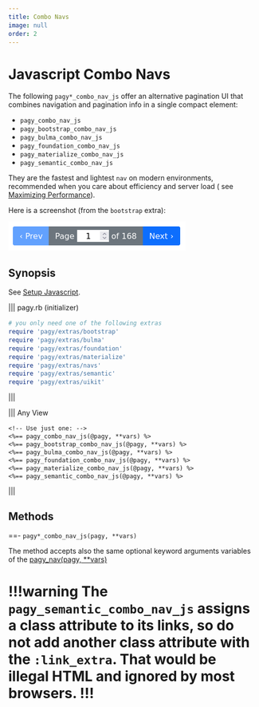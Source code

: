 ```yaml
---
title: Combo Navs
image: null
order: 2
---
```


# Javascript Combo Navs

The following `pagy*_combo_nav_js` offer an alternative pagination UI that combines navigation and pagination info in a single
compact element:

- `pagy_combo_nav_js`
- `pagy_bootstrap_combo_nav_js`
- `pagy_bulma_combo_nav_js`
- `pagy_foundation_combo_nav_js`
- `pagy_materialize_combo_nav_js`
- `pagy_semantic_combo_nav_js`

They are the fastest and lightest `nav` on modern environments, recommended when you care about efficiency and server load (
see [Maximizing Performance](/docs/how-to.md#maximize-performance)).

Here is a screenshot (from the `bootstrap` extra):

![bootstrap_combo_nav_js](/docs/assets/images/bootstrap_combo_nav_js.png)

## Synopsis

See [Setup Javascript](setup.md).

||| pagy.rb (initializer)

```ruby
# you only need one of the following extras
require 'pagy/extras/bootstrap'
require 'pagy/extras/bulma'
require 'pagy/extras/foundation'
require 'pagy/extras/materialize'
require 'pagy/extras/navs'
require 'pagy/extras/semantic'
require 'pagy/extras/uikit'
```

|||

||| Any View

```erb
<!-- Use just one: -->
<%== pagy_combo_nav_js(@pagy, **vars) %>
<%== pagy_bootstrap_combo_nav_js(@pagy, **vars) %>
<%== pagy_bulma_combo_nav_js(@pagy, **vars) %>
<%== pagy_foundation_combo_nav_js(@pagy, **vars) %>
<%== pagy_materialize_combo_nav_js(@pagy, **vars) %>
<%== pagy_semantic_combo_nav_js(@pagy, **vars) %>
```

|||

## Methods

==- `pagy*_combo_nav_js(pagy, **vars)`

The method accepts also the same optional keyword arguments variables of
the [pagy_nav(pagy, **vars)](/docs/api/frontend.md#pagy-nav-pagy-vars)

!!!warning
The `pagy_semantic_combo_nav_js` assigns a class attribute to its links, so do not add another class attribute with
the `:link_extra`. That would be illegal HTML and ignored by most browsers.
!!!
===
